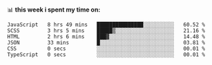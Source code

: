 📊 **this week i spent my time on:**
<!--START_SECTION:waka-->

```text
JavaScript   8 hrs 49 mins   ███████████████░░░░░░░░░░   60.52 %
SCSS         3 hrs 5 mins    █████▒░░░░░░░░░░░░░░░░░░░   21.16 %
HTML         2 hrs 6 mins    ███▓░░░░░░░░░░░░░░░░░░░░░   14.48 %
JSON         33 mins         █░░░░░░░░░░░░░░░░░░░░░░░░   03.81 %
CSS          0 secs          ░░░░░░░░░░░░░░░░░░░░░░░░░   00.01 %
TypeScript   0 secs          ░░░░░░░░░░░░░░░░░░░░░░░░░   00.01 %
```

<!--END_SECTION:waka-->
